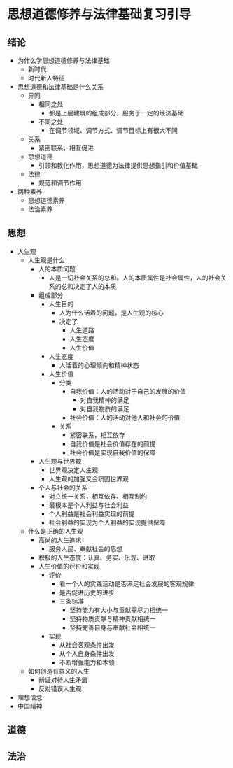 # 思想道德修养与法律基础复习引导

## 绪论

- 为什么学思想道德修养与法律基础
  - 新时代
  - 时代新人特征
- 思想道德和法律基础是什么关系
  - 异同
    - 相同之处
      - 都是上层建筑的组成部分，服务于一定的经济基础
    - 不同之处
      - 在调节领域、调节方式、调节目标上有很大不同
  - 关系
    - 紧密联系，相互促进
  - 思想道德
    - 引领和教化作用，思想道德为法律提供思想指引和价值基础
  - 法律
    - 规范和调节作用
- 两种素养
  - 思想道德素养
  - 法治素养

## 思想

- 人生观
  - 人生观是什么
    - 人的本质问题
      - 人是一切社会关系的总和。人的本质属性是社会属性，人的社会关系的总和决定了人的本质
    - 组成部分
      - 人生目的    
        - 人为什么活着的问题，是人生观的核心
        - 决定了
          - 人生道路
          - 人生态度
          - 人生价值
      - 人生态度
        - 人活着的心理倾向和精神状态
      - 人生价值
        - 分类
          - 自我价值：人的活动对于自己的发展的价值
            - 对自我精神的满足
            - 对自我物质的满足
          - 社会价值：人的活动对他人和社会的价值
        - 关系
          - 紧密联系，相互依存
          - 自我价值是社会价值存在的前提
          - 社会价值是实现自我价值的保障
    - 人生观与世界观
      - 世界观决定人生观
      - 人生观的加强又会巩固世界观
    - 个人与社会的关系
      - 对立统一关系，相互依存、相互制约
      - 最根本是个人利益与社会利益
      - 个人利益是社会利益实现的前提
      - 社会利益的实现为个人利益的实现提供保障
  - 什么是正确的人生观
    - 高尚的人生追求
      - 服务人民、奉献社会的思想
    - 积极的人生态度：认真、务实、乐观、进取
    - 人生价值的评价和实现
      - 评价
        - 看一个人的实践活动是否满足社会发展的客观规律
        - 是否促进历史的进步
        - 三条标准
          - 坚持能力有大小与贡献需尽力相统一
          - 坚持物质贡献与精神贡献相统一
          - 坚持完善自身与奉献社会相统一
      - 实现
        - 从社会客观条件出发
        - 从个人自身条件出发
        - 不断增强能力和本领
  - 如何创造有意义的人生
    - 辨证对待人生矛盾
    - 反对错误人生观
- 理想信念
- 中国精神

## 道德

## 法治
